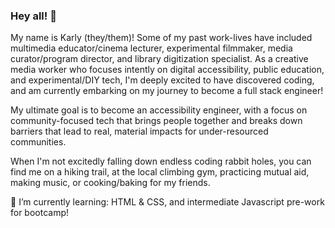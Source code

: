 ### Hey all! 👋

My name is Karly (they/them)! Some of my past work-lives have included multimedia educator/cinema lecturer, experimental filmmaker, media curator/program director, and library digitization specialist. As a creative media worker who focuses intently on digital accessibility, public education, and experimental/DIY tech, I'm deeply excited to have discovered coding, and am currently embarking on my journey to become a full stack engineer! 

My ultimate goal is to become an accessibility engineer, with a focus on community-focused tech that brings people together and breaks down barriers that lead to real, material impacts for under-resourced communities.  

When I'm not excitedly falling down endless coding rabbit holes, you can find me on a hiking trail, at the local climbing gym, practicing mutual aid, making music, or cooking/baking for my friends.

🌱 I’m currently learning: HTML & CSS, and intermediate Javascript pre-work for bootcamp!

